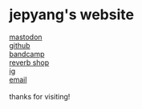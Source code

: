 <h1>jepyang's website</h1>
<ln>
<a rel="me" href="https://wandering.shop/@jepyang">mastodon</a><br>
<a href="https://github.com/jepyang">github</a><br>
<a href="https://jepyang.bandcamp.com">bandcamp</a><br>
<a href="https://reverb.com/shop/jepyang-synth-diy">reverb shop</a><br>
<a href="https://www.instagram.com/jepyangmusic">ig</a><br>
<a href="mailto:jepyang@jepyang.com">email</a><br>
<br>
thanks for visiting!
